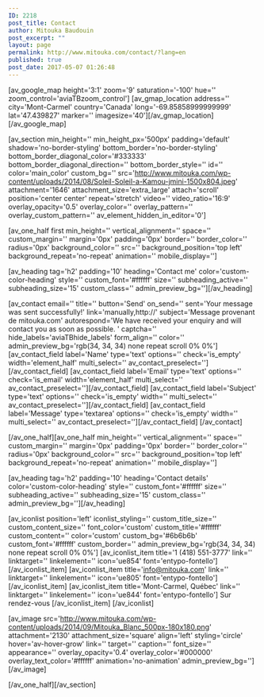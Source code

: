 ```yaml
---
ID: 2218
post_title: Contact
author: Mitouka Baudouin
post_excerpt: ""
layout: page
permalink: http://www.mitouka.com/contact/?lang=en
published: true
post_date: 2017-05-07 01:26:48
---
```

[av_google_map height='3:1' zoom='9' saturation='-100' hue='' zoom_control='aviaTBzoom_control']
[av_gmap_location address='' city='Mont-Carmel' country='Canada' long='-69.85858999999999' lat='47.439827' marker='' imagesize='40'][/av_gmap_location]
[/av_google_map]

[av_section min_height='' min_height_px='500px' padding='default' shadow='no-border-styling' bottom_border='no-border-styling' bottom_border_diagonal_color='#333333' bottom_border_diagonal_direction='' bottom_border_style='' id='' color='main_color' custom_bg='' src='http://www.mitouka.com/wp-content/uploads/2014/08/Soleil-Soleil-a-Kamou-jmini-1500x804.jpeg' attachment='1646' attachment_size='extra_large' attach='scroll' position='center center' repeat='stretch' video='' video_ratio='16:9' overlay_opacity='0.5' overlay_color='' overlay_pattern='' overlay_custom_pattern='' av_element_hidden_in_editor='0']

[av_one_half first min_height='' vertical_alignment='' space='' custom_margin='' margin='0px' padding='0px' border='' border_color='' radius='0px' background_color='' src='' background_position='top left' background_repeat='no-repeat' animation='' mobile_display='']

[av_heading tag='h2' padding='10' heading='Contact me' color='custom-color-heading' style='' custom_font='#ffffff' size='' subheading_active='' subheading_size='15' custom_class='' admin_preview_bg=''][/av_heading]

[av_contact email='' title='' button='Send' on_send='' sent='Your message was sent successfully!' link='manually,http://' subject='Message provenant de mitouka.com' autorespond='We have received your enquiry and will contact you as soon as possible. ' captcha='' hide_labels='aviaTBhide_labels' form_align='' color='' admin_preview_bg='rgb(34, 34, 34) none repeat scroll 0% 0%']
[av_contact_field label='Name' type='text' options='' check='is_empty' width='element_half' multi_select='' av_contact_preselect=''][/av_contact_field]
[av_contact_field label='Email' type='text' options='' check='is_email' width='element_half' multi_select='' av_contact_preselect=''][/av_contact_field]
[av_contact_field label='Subject' type='text' options='' check='is_empty' width='' multi_select='' av_contact_preselect=''][/av_contact_field]
[av_contact_field label='Message' type='textarea' options='' check='is_empty' width='' multi_select='' av_contact_preselect=''][/av_contact_field]
[/av_contact]

[/av_one_half][av_one_half min_height='' vertical_alignment='' space='' custom_margin='' margin='0px' padding='0px' border='' border_color='' radius='0px' background_color='' src='' background_position='top left' background_repeat='no-repeat' animation='' mobile_display='']

[av_heading tag='h2' padding='10' heading='Contact details' color='custom-color-heading' style='' custom_font='#ffffff' size='' subheading_active='' subheading_size='15' custom_class='' admin_preview_bg=''][/av_heading]

[av_iconlist position='left' iconlist_styling='' custom_title_size='' custom_content_size='' font_color='custom' custom_title='#ffffff' custom_content='' color='custom' custom_bg='#6b6b6b' custom_font='#ffffff' custom_border='' admin_preview_bg='rgb(34, 34, 34) none repeat scroll 0% 0%']
[av_iconlist_item title='1 (418) 551-3777' link='' linktarget='' linkelement='' icon='ue854' font='entypo-fontello'][/av_iconlist_item]
[av_iconlist_item title='info@mitouka.com' link='' linktarget='' linkelement='' icon='ue805' font='entypo-fontello'][/av_iconlist_item]
[av_iconlist_item title='Mont-Carmel, Québec' link='' linktarget='' linkelement='' icon='ue844' font='entypo-fontello']
Sur rendez-vous
[/av_iconlist_item]
[/av_iconlist]

[av_image src='http://www.mitouka.com/wp-content/uploads/2014/09/Mitouka_Blanc_500px-180x180.png' attachment='2130' attachment_size='square' align='left' styling='circle' hover='av-hover-grow' link='' target='' caption='' font_size='' appearance='' overlay_opacity='0.4' overlay_color='#000000' overlay_text_color='#ffffff' animation='no-animation' admin_preview_bg=''][/av_image]

[/av_one_half][/av_section]